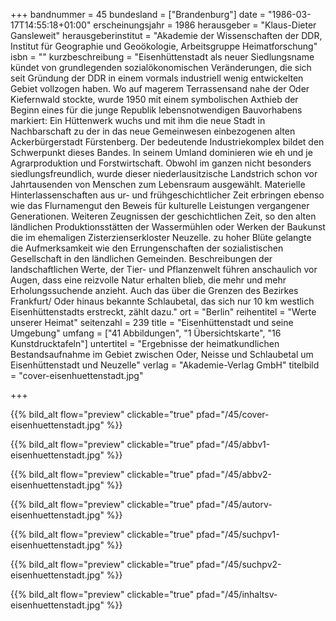 +++
bandnummer = 45
bundesland = ["Brandenburg"]
date = "1986-03-17T14:55:18+01:00"
erscheinungsjahr = 1986
herausgeber = "Klaus-Dieter Gansleweit"
herausgeberinstitut = "Akademie der Wissenschaften der DDR, Institut für Geographie und Geoökologie, Arbeitsgruppe Heimatforschung"
isbn = ""
kurzbeschreibung = "Eisenhüttenstadt als neuer Siedlungsname kündet von grundlegenden sozialökonomischen Veränderungen, die sich seit Gründung der DDR in einem vormals industriell wenig entwickelten Gebiet vollzogen haben. Wo auf magerem Terrassensand nahe der Oder Kiefernwald stockte, wurde 1950 mit einem symbolischen Axthieb der Beginn eines für die junge Republik lebensnotwendigen Bauvorhabens markiert: Ein Hüttenwerk wuchs und mit ihm die neue Stadt in Nachbarschaft zu der in das neue Gemeinwesen einbezogenen alten Ackerbürgerstadt Fürstenberg. Der bedeutende Industriekomplex bildet den Schwerpunkt dieses Bandes. In seinem Umland dominieren wie eh und je Agrarproduktion und Forstwirtschaft. Obwohl im ganzen nicht besonders siedlungsfreundlich, wurde dieser niederlausitzische Landstrich schon vor Jahrtausenden von Menschen zum Lebensraum ausgewählt. Materielle Hinterlassenschaften aus ur- und frühgeschichtlicher Zeit erbringen ebenso wie das Flurnamengut den Beweis für kulturelle Leistungen vergangener Generationen. Weiteren Zeugnissen der geschichtlichen Zeit, so den alten ländlichen Produktionsstätten der Wassermühlen oder Werken der Baukunst die im ehemaligen Zisterzienserkloster Neuzelle. zu hoher Blüte gelangte die Aufmerksamkeit wie den Errungenschaften der sozialistischen Gesellschaft in den ländlichen Gemeinden. Beschreibungen der landschaftlichen Werte, der Tier- und Pflanzenwelt führen anschaulich vor Augen, dass eine reizvolle Natur erhalten blieb, die mehr und mehr Erholungssuchende anzieht. Auch das über die Grenzen des Bezirkes Frankfurt/ Oder hinaus bekannte Schlaubetal, das sich nur 10 km westlich Eisenhüttenstadts erstreckt, zählt dazu."
ort = "Berlin"
reihentitel = "Werte unserer Heimat"
seitenzahl = 239
title = "Eisenhüttenstadt und seine Umgebung"
umfang = ["41 Abbildungen", "1 Übersichtskarte", "16 Kunstdrucktafeln"]
untertitel = "Ergebnisse der heimatkundlichen Bestandsaufnahme im Gebiet zwischen Oder, Neisse und Schlaubetal um Eisenhüttenstadt und Neuzelle"
verlag = "Akademie-Verlag GmbH"
titelbild = "cover-eisenhuettenstadt.jpg"

+++

{{% bild_alt flow="preview" clickable="true" pfad="/45/cover-eisenhuettenstadt.jpg"   %}}

{{% bild_alt flow="preview" clickable="true" pfad="/45/abbv1-eisenhuettenstadt.jpg"   %}}

{{% bild_alt flow="preview" clickable="true" pfad="/45/abbv2-eisenhuettenstadt.jpg"   %}}

{{% bild_alt flow="preview" clickable="true" pfad="/45/autorv-eisenhuettenstadt.jpg"   %}}

{{% bild_alt flow="preview" clickable="true" pfad="/45/suchpv1-eisenhuettenstadt.jpg"   %}}

{{% bild_alt flow="preview" clickable="true" pfad="/45/suchpv2-eisenhuettenstadt.jpg"   %}}

{{% bild_alt flow="preview" clickable="true" pfad="/45/inhaltsv-eisenhuettenstadt.jpg"   %}}
